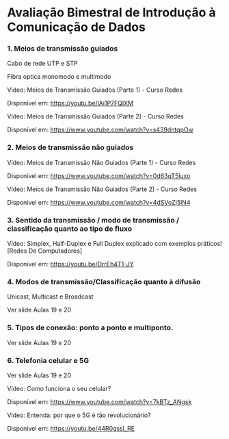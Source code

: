 # Avaliação Bimestral de Introdução à Comunicação de Dados

### 1. Meios de transmissão guiados

Cabo de rede UTP e STP

Fibra optica monomodo e multimodo

Vídeo: Meios de Transmissão Guiados (Parte 1) - Curso Redes

Disponível em: https://youtu.be/lAi1P7FQlXM

Vídeo: Meios de Transmissão Guiados (Parte 2) - Curso Redes

Disponível em: https://www.youtube.com/watch?v=s439dntqpOw

### 2. Meios de transmissão não guiados

Vídeo: Meios de Transmissão Não Guiados (Parte 1) - Curso Redes

Disponível em: https://www.youtube.com/watch?v=0d63qT5luxo

Vídeo: Meios de Transmissão Não Guiados (Parte 2) - Curso Redes

Disponível em: https://www.youtube.com/watch?v=4dSVoZi5lN4

### 3. Sentido da transmissão / modo de transmissão / classificação quanto ao tipo de fluxo

Vídeo: Simplex, Half-Duplex e Full Duplex explicado com exemplos práticos! [Redes De
Computadores]

Disponível em: https://youtu.be/DrrEh4T1-JY

### 4. Modos de transmissão/Classificação quanto à difusão

Unicast, Multicast e Broadcast

Ver slide Aulas 19 e 20

### 5. Tipos de conexão: ponto a ponto e multiponto.

Ver slide Aulas 19 e 20

### 6. Telefonia celular e 5G

Ver slide Aulas 19 e 20

Vídeo: Como funciona o seu celular?

Disponível em: https://www.youtube.com/watch?v=7kBTz_ANgsk

Vídeo: Entenda: por que o 5G é tão revolucionário?

Disponível em: https://youtu.be/44R0gssl_RE
